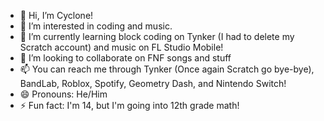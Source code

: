 - 👋 Hi, I’m Cyclone!
- 👀 I’m interested in coding and music.
- 🌱 I’m currently learning block coding on Tynker (I had to delete my Scratch account) and music on FL Studio Mobile!
- 💞️ I’m looking to collaborate on FNF songs and stuff
- 📫 You can reach me through Tynker (Once again Scratch go bye-bye), BandLab, Roblox, Spotify, Geometry Dash, and Nintendo Switch!
- 😄 Pronouns: He/Him
- ⚡ Fun fact: I'm 14, but I'm going into 12th grade math!

<!---
SuperCyclone444/SuperCyclone444 is a ✨ special ✨ repository because its `README.md` (this file) appears on your GitHub profile.
You can click the Preview link to take a look at your changes.
--->

